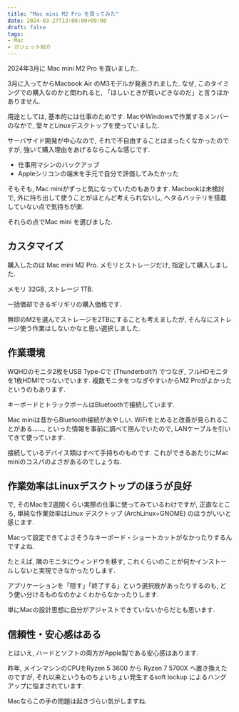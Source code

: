 ```yaml
---
title: "Mac mini M2 Pro を買ってみた"
date: 2024-03-27T13:00:00+09:00
draft: false
tags:
- Mac
- ガジェット紹介
---
```


2024年3月に Mac mini M2 Pro を買いました.

<!--more-->

3月に入ってからMacbook Air のM3モデルが発表されました.
なぜ, このタイミングでの購入なのかと問われると,
「ほしいときが買いどきなのだ」と言うほかありません.

用途としては, 基本的には仕事のためです. MacやWindowsで作業するメンバーのなかで,
堂々とLinuxデスクトップを使っていました.

サーバサイド開発が中心なので, それで不自由することはまったくなかったのですが,
強いて購入理由をあげるならこんな感じです.

* 仕事用マシンのバックアップ
* Appleシリコンの端末を手元で自分で評価してみたかった

そもそも, Mac miniがずっと気になっていたのもあります.
Macbookは未検討で, 外に持ち出して使うことがほとんど考えられないし,
ヘタるバッテリを搭載していない点で気持ちが楽.

それらの点でMac mini を選びました.

## カスタマイズ

購入したのは Mac mini M2 Pro. メモリとストレージだけ, 指定して購入しました.

メモリ 32GB, ストレージ 1TB.

一括償却できるギリギリの購入価格です.

無印のM2を選んでストレージを2TBにすることも考えましたが,
そんなにストレージ使う作業はしないかなと思い選択しました.

## 作業環境

WQHDのモニタ2枚をUSB Type-Cで (Thunderbolt?) でつなぎ, フルHDモニタを1枚HDMIでつないでいます.
複数モニタをつなぎやすいからM2 Proがよかったというのもあります.

キーボードとトラックボールはBluetoothで接続しています.

Mac miniは昔からBluetooth接続があやしい. WiFiをとめると改善が見られることがある……,
といった情報を事前に調べて掴んでいたので, LANケーブルを引いてきて使っています.

接続しているデバイス類はすべて手持ちのものです.
これができるあたりにMac miniのコスパのよさがあるのでしょうね.

## 作業効率はLinuxデスクトップのほうが良好

で, そのMacを2週間くらい実際の仕事に使ってみているわけですが,
正直なところ, 単純な作業効率はLinux デスクトップ (ArchLinux+GNOME)
のほうがいいと感じます.

Macって設定できてよさそうなキーボード・ショートカットがなかったりするんですよね.

たとえば, 隣のモニタにウィンドウを移す,
これくらいのことが何かインストールしないと実現できなかったりします.

アプリケーションを「隠す」「終了する」という選択肢があったりするのも,
どう使い分けるものなのかよくわからなかったりします.

単にMacの設計思想に自分がアジャストできていないからだとも思います.

## 信頼性・安心感はある

とはいえ, ハードとソフトの両方がApple製である安心感はあります.

昨年, メインマシンのCPUをRyzen 5 3600 から Ryzen 7 5700X へ置き換えたのですが,
それ以来というものちょいちょい発生するsoft lockup によるハングアップに悩まされています.

Macならこの手の問題は起きづらい気がしますね.